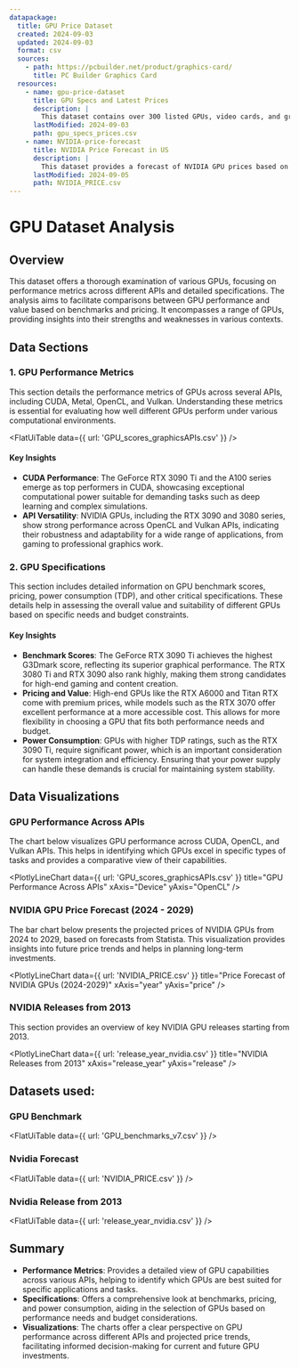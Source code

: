 ```yaml
---
datapackage:
  title: GPU Price Dataset
  created: 2024-09-03
  updated: 2024-09-03
  format: csv
  sources:
    - path: https://pcbuilder.net/product/graphics-card/
      title: PC Builder Graphics Card
  resources:
    - name: gpu-price-dataset
      title: GPU Specs and Latest Prices
      description: |
        This dataset contains over 300 listed GPUs, video cards, and graphics cards with specifications and the latest prices. The data was scraped from the web database Pcbuilder. Note that only items with visible prices were included. The dataset is based on United States prices, so the prices are in US Dollars (USD).
      lastModified: 2024-09-03
      path: gpu_specs_prices.csv
    - name: NVIDIA-price-forecast
      title: NVIDIA Price Forecast in US
      description: |
        This dataset provides a forecast of NVIDIA GPU prices based on Statista projections. It covers the anticipated price trends for NVIDIA GPUs from 2024 to 2029.
      lastModified: 2024-09-05
      path: NVIDIA_PRICE.csv
---
```


# GPU Dataset Analysis

## Overview

This dataset offers a thorough examination of various GPUs, focusing on performance metrics across different APIs and detailed specifications. The analysis aims to facilitate comparisons between GPU performance and value based on benchmarks and pricing. It encompasses a range of GPUs, providing insights into their strengths and weaknesses in various contexts.

## Data Sections

### 1. GPU Performance Metrics

This section details the performance metrics of GPUs across several APIs, including CUDA, Metal, OpenCL, and Vulkan. Understanding these metrics is essential for evaluating how well different GPUs perform under various computational environments.

<FlatUiTable
  data={{
    url: 'GPU_scores_graphicsAPIs.csv'
  }}
/>

#### Key Insights

- **CUDA Performance**: The GeForce RTX 3090 Ti and the A100 series emerge as top performers in CUDA, showcasing exceptional computational power suitable for demanding tasks such as deep learning and complex simulations.
- **API Versatility**: NVIDIA GPUs, including the RTX 3090 and 3080 series, show strong performance across OpenCL and Vulkan APIs, indicating their robustness and adaptability for a wide range of applications, from gaming to professional graphics work.

### 2. GPU Specifications

This section includes detailed information on GPU benchmark scores, pricing, power consumption (TDP), and other critical specifications. These details help in assessing the overall value and suitability of different GPUs based on specific needs and budget constraints.


#### Key Insights

- **Benchmark Scores**: The GeForce RTX 3090 Ti achieves the highest G3Dmark score, reflecting its superior graphical performance. The RTX 3080 Ti and RTX 3090 also rank highly, making them strong candidates for high-end gaming and content creation.
- **Pricing and Value**: High-end GPUs like the RTX A6000 and Titan RTX come with premium prices, while models such as the RTX 3070 offer excellent performance at a more accessible cost. This allows for more flexibility in choosing a GPU that fits both performance needs and budget.
- **Power Consumption**: GPUs with higher TDP ratings, such as the RTX 3090 Ti, require significant power, which is an important consideration for system integration and efficiency. Ensuring that your power supply can handle these demands is crucial for maintaining system stability.

## Data Visualizations

### GPU Performance Across APIs

The chart below visualizes GPU performance across CUDA, OpenCL, and Vulkan APIs. This helps in identifying which GPUs excel in specific types of tasks and provides a comparative view of their capabilities.

<PlotlyLineChart
  data={{
    url: 'GPU_scores_graphicsAPIs.csv'
  }}
  title="GPU Performance Across APIs"
  xAxis="Device"
  yAxis="OpenCL"
/>

### NVIDIA GPU Price Forecast (2024 - 2029)

The bar chart below presents the projected prices of NVIDIA GPUs from 2024 to 2029, based on forecasts from Statista. This visualization provides insights into future price trends and helps in planning long-term investments.

<PlotlyLineChart
  data={{
    url: 'NVIDIA_PRICE.csv'
  }}
  title="Price Forecast of NVIDIA GPUs (2024-2029)"
  xAxis="year"
  yAxis="price"
/>

### NVIDIA Releases from 2013

This section provides an overview of key NVIDIA GPU releases starting from 2013.

<PlotlyLineChart
  data={{
    url: 'release_year_nvidia.csv'
  }}
  title="NVIDIA Releases from 2013"
  xAxis="release_year"
  yAxis="release"
/>

## Datasets used:

### GPU Benchmark

<FlatUiTable
  data={{
    url: 'GPU_benchmarks_v7.csv'
  }}
/>

### Nvidia Forecast

<FlatUiTable
  data={{
    url: 'NVIDIA_PRICE.csv'
  }}
/>

### Nvidia Release from 2013

<FlatUiTable
  data={{
    url: 'release_year_nvidia.csv'
  }}
/>

## Summary

- **Performance Metrics**: Provides a detailed view of GPU capabilities across various APIs, helping to identify which GPUs are best suited for specific applications and tasks.
- **Specifications**: Offers a comprehensive look at benchmarks, pricing, and power consumption, aiding in the selection of GPUs based on performance needs and budget considerations.
- **Visualizations**: The charts offer a clear perspective on GPU performance across different APIs and projected price trends, facilitating informed decision-making for current and future GPU investments.
